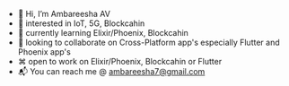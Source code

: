 - 👋 Hi, I’m Ambareesha AV
- 👀 interested in IoT, 5G, Blockcahin
- 🌱 currently learning Elixir/Phoenix, Blockcahin 
- 💞️ looking to collaborate on Cross-Platform app's especially Flutter and Phoenix app's 
- ⌘ open to work on Elixir/Phoenix, Blockcahin or Flutter
- 📬 You can reach me @ ambareesha7@gmail.com

<!---
ambareesha7/ambareesha7 is a ✨ special ✨ repository because its `README.md` (this file) appears on your GitHub profile.
You can click the Preview link to take a look at your changes.
--->
